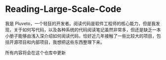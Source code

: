 # Reading-Large-Scale-Code

我是 Pluveto，一个轻狂的开发者。阅读代码是软件工程师的核心能力，但是我发现，关于如何写代码，以及各种系统的代码阅读笔记虽然非常多，但还是缺乏一本小册子能够由浅入深介绍如何阅读代码，恰好近几年接触了一些比较大的项目，包括开源项目和内部项目，我想把这些东西整理下来。

所有内容将会在这个仓库中更新

